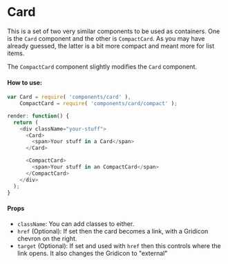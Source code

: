 Card
=========

This is a set of two very similar components to be used as containers. One is the `Card` component and the other is `CompactCard`. As you may have already guessed, the latter is a bit more compact and meant more for list items.

The `CompactCard` component slightly modifies the `Card` component.


#### How to use:

```js
var Card = require( 'components/card' ),
	CompactCard = require( 'components/card/compact' );

render: function() {
  return (
    <div className="your-stuff">
      <Card>
        <span>Your stuff in a Card</span>
      </Card>

      <CompactCard>
        <span>Your stuff in an CompactCard</span>
      </CompactCard>
    </div>
  );
}
```

#### Props

* `className`: You can add classes to either.
* `href` (Optional): If set then the card becomes a link, with a Gridicon chevron on the right.
* `target` (Optional): If set and used with `href` then this controls where the link opens. It also changes the Gridicon to "external"
